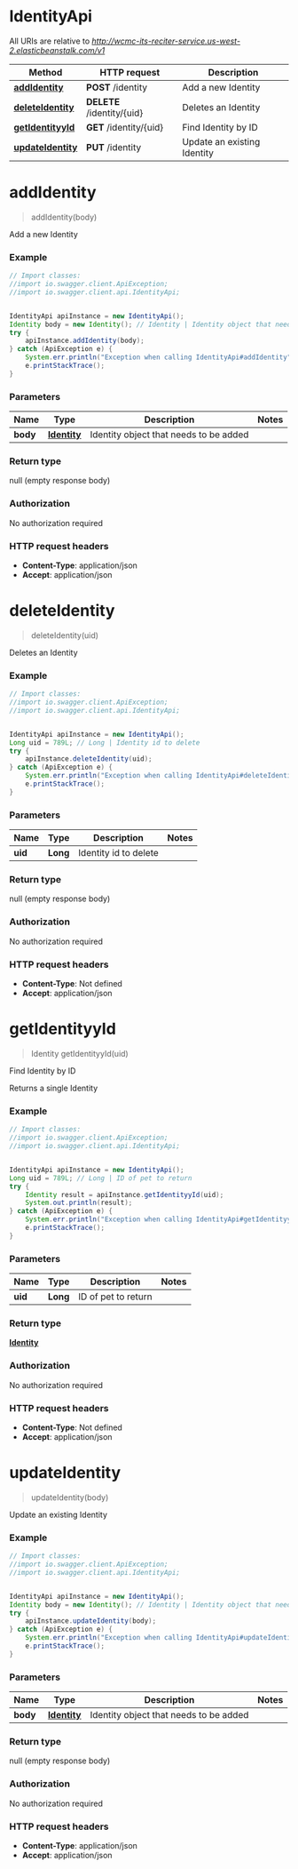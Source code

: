 # IdentityApi

All URIs are relative to *http://wcmc-its-reciter-service.us-west-2.elasticbeanstalk.com/v1*

Method | HTTP request | Description
------------- | ------------- | -------------
[**addIdentity**](IdentityApi.md#addIdentity) | **POST** /identity | Add a new Identity
[**deleteIdentity**](IdentityApi.md#deleteIdentity) | **DELETE** /identity/{uid} | Deletes an Identity
[**getIdentityyId**](IdentityApi.md#getIdentityyId) | **GET** /identity/{uid} | Find Identity by ID
[**updateIdentity**](IdentityApi.md#updateIdentity) | **PUT** /identity | Update an existing Identity


<a name="addIdentity"></a>
# **addIdentity**
> addIdentity(body)

Add a new Identity



### Example
```java
// Import classes:
//import io.swagger.client.ApiException;
//import io.swagger.client.api.IdentityApi;


IdentityApi apiInstance = new IdentityApi();
Identity body = new Identity(); // Identity | Identity object that needs to be added
try {
    apiInstance.addIdentity(body);
} catch (ApiException e) {
    System.err.println("Exception when calling IdentityApi#addIdentity");
    e.printStackTrace();
}
```

### Parameters

Name | Type | Description  | Notes
------------- | ------------- | ------------- | -------------
 **body** | [**Identity**](Identity.md)| Identity object that needs to be added |

### Return type

null (empty response body)

### Authorization

No authorization required

### HTTP request headers

 - **Content-Type**: application/json
 - **Accept**: application/json

<a name="deleteIdentity"></a>
# **deleteIdentity**
> deleteIdentity(uid)

Deletes an Identity



### Example
```java
// Import classes:
//import io.swagger.client.ApiException;
//import io.swagger.client.api.IdentityApi;


IdentityApi apiInstance = new IdentityApi();
Long uid = 789L; // Long | Identity id to delete
try {
    apiInstance.deleteIdentity(uid);
} catch (ApiException e) {
    System.err.println("Exception when calling IdentityApi#deleteIdentity");
    e.printStackTrace();
}
```

### Parameters

Name | Type | Description  | Notes
------------- | ------------- | ------------- | -------------
 **uid** | **Long**| Identity id to delete |

### Return type

null (empty response body)

### Authorization

No authorization required

### HTTP request headers

 - **Content-Type**: Not defined
 - **Accept**: application/json

<a name="getIdentityyId"></a>
# **getIdentityyId**
> Identity getIdentityyId(uid)

Find Identity by ID

Returns a single Identity

### Example
```java
// Import classes:
//import io.swagger.client.ApiException;
//import io.swagger.client.api.IdentityApi;


IdentityApi apiInstance = new IdentityApi();
Long uid = 789L; // Long | ID of pet to return
try {
    Identity result = apiInstance.getIdentityyId(uid);
    System.out.println(result);
} catch (ApiException e) {
    System.err.println("Exception when calling IdentityApi#getIdentityyId");
    e.printStackTrace();
}
```

### Parameters

Name | Type | Description  | Notes
------------- | ------------- | ------------- | -------------
 **uid** | **Long**| ID of pet to return |

### Return type

[**Identity**](Identity.md)

### Authorization

No authorization required

### HTTP request headers

 - **Content-Type**: Not defined
 - **Accept**: application/json

<a name="updateIdentity"></a>
# **updateIdentity**
> updateIdentity(body)

Update an existing Identity



### Example
```java
// Import classes:
//import io.swagger.client.ApiException;
//import io.swagger.client.api.IdentityApi;


IdentityApi apiInstance = new IdentityApi();
Identity body = new Identity(); // Identity | Identity object that needs to be added
try {
    apiInstance.updateIdentity(body);
} catch (ApiException e) {
    System.err.println("Exception when calling IdentityApi#updateIdentity");
    e.printStackTrace();
}
```

### Parameters

Name | Type | Description  | Notes
------------- | ------------- | ------------- | -------------
 **body** | [**Identity**](Identity.md)| Identity object that needs to be added |

### Return type

null (empty response body)

### Authorization

No authorization required

### HTTP request headers

 - **Content-Type**: application/json
 - **Accept**: application/json

